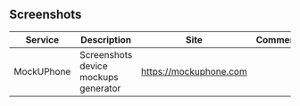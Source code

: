 ## Screenshots

| Service | Description | Site | Comment |
| --- | --- | --- | --- |
| MockUPhone | Screenshots device mockups generator | https://mockuphone.com |
